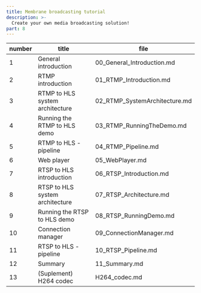 ```yaml
---
title: Membrane broadcasting tutorial
description: >-
  Create your own media broadcasting solution!
part: 8
---
```


| number | title                            | file                             |
| ------ | -------------------------------- | -------------------------------- |
| 1      | General introduction             | 00_General_Introduction.md       |
| 2      | RTMP introduction                | 01_RTMP_Introduction.md          |
| 3      | RTMP to HLS system architecture  | 02_RTMP_SystemArchitecture.md    |
| 4      | Running the RTMP to HLS demo     | 03_RTMP_RunningTheDemo.md        |
| 5      | RTMP to HLS - pipeline           | 04_RTMP_Pipeline.md              |
| 6      | Web player                       | 05_WebPlayer.md                  |
| 7      | RTSP to HLS introduction         | 06_RTSP_Introduction.md          |
| 8      | RTSP to HLS system architecture  | 07_RTSP_Architecture.md          |
| 9      | Running the RTSP to HLS demo     | 08_RTSP_RunningDemo.md           |
| 10     | Connection manager               | 09_ConnectionManager.md          |
| 11     | RTSP to HLS - pipeline           | 10_RTSP_Pipeline.md              |
| 12     | Summary                          | 11_Summary.md                    |
| 13     | (Suplement) H264 codec           | H264_codec.md                    |